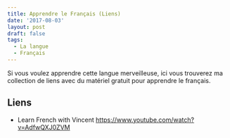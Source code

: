 ```yaml
---
title: Apprendre le Français (Liens)
date: '2017-08-03'
layout: post
draft: false
tags:
  - La langue
  - Français
---
```


Si vous voulez apprendre cette langue merveilleuse, ici vous trouverez ma collection de liens avec du matériel gratuit pour apprendre le français.

## Liens

 - Learn French with Vincent
    https://www.youtube.com/watch?v=AdfwQXJ0ZVM
